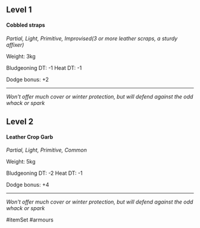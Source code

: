 ## Level 1
#### Cobbled straps
*Partial, Light, Primitive, Improvised(3 or more leather scraps, a sturdy affixer)*

Weight: 3kg

Bludgeoning DT: -1
Heat DT: -1

Dodge bonus: +2

---
*Won't offer much cover or winter protection, but will defend against the odd whack or spark*

## Level 2
#### Leather Crop Garb
*Partial, Light, Primitive, Common*

Weight: 5kg

Bludgeoning DT: -2
Heat DT: -1

Dodge bonus: +4

---
*Won't offer much cover or winter protection, but will defend against the odd whack or spark*

#itemSet #armours